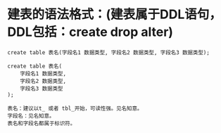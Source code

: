 # 建表的语法格式：(建表属于DDL语句，DDL包括：create drop alter)

	create table 表名(字段名1 数据类型, 字段名2 数据类型, 字段名3 数据类型);

	create table 表名(
		字段名1 数据类型, 
		字段名2 数据类型, 
		字段名3 数据类型
	);

	表名：建议以t_ 或者 tbl_开始，可读性强。见名知意。
	字段名：见名知意。
	表名和字段名都属于标识符。
